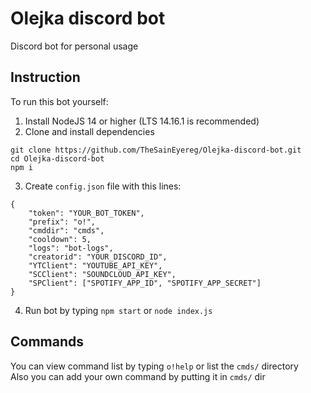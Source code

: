 # Olejka discord bot
 Discord bot for personal usage

## Instruction
To run this bot yourself:
1. Install NodeJS 14 or higher (LTS 14.16.1 is recommended)
2. Clone and install dependencies
```
git clone https://github.com/TheSainEyereg/Olejka-discord-bot.git
cd Olejka-discord-bot
npm i
```
3. Create `config.json` file with this lines: 
```
{
    "token": "YOUR_BOT_TOKEN",
    "prefix": "o!",
    "cmddir": "cmds",
    "cooldown": 5,
    "logs": "bot-logs",
    "creatorid": "YOUR_DISCORD_ID",
    "YTClient": "YOUTUBE_API_KEY",
    "SCClient": "SOUNDCLOUD_API_KEY",
    "SPClient": ["SPOTIFY_APP_ID", "SPOTIFY_APP_SECRET"]
}
```
4. Run bot by typing `npm start` or `node index.js`

## Commands
You can view command list by typing `o!help` or list the `cmds/` directory  
Also you can add your own command by putting it in `cmds/` dir
